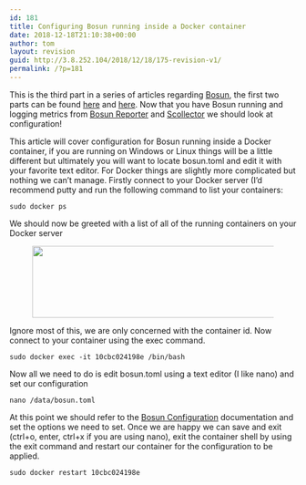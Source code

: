 ```yaml
---
id: 181
title: Configuring Bosun running inside a Docker container
date: 2018-12-18T21:10:38+00:00
author: tom
layout: revision
guid: http://3.8.252.104/2018/12/18/175-revision-v1/
permalink: /?p=181
---
```

 

This is the third part in a series of articles regarding [Bosun](https://bosun.org/), the first two parts can be found [here](http://tomaustin.xyz/2018/12/11/monitoring-c-applications-using-bosun/) and [here](http://tomaustin.xyz/2018/12/13/sending-windows-data-to-bosun-using-scollector/). Now that you have Bosun running and logging metrics from [Bosun Reporter](https://github.com/StackExchange/BosunReporter) and [Scollector](https://bosun.org/scollector/) we should look at configuration!

  


This article will cover configuration for Bosun running inside a Docker container, if you are running on Windows or Linux things will be a little different but ultimately you will want to locate bosun.toml and edit it with your favorite text editor. For Docker things are slightly more complicated but nothing we can&#8217;t manage. Firstly connect to your Docker server (I&#8217;d recommend putty and run the following command to list your containers:

<pre class="wp-block-code"><code>sudo docker ps</code></pre>

  


We should now be greeted with a list of all of the running containers on your Docker server<figure class="wp-block-image">

<img loading="lazy" width="650" height="126" src="http://tomaustin.xyz/wp-content/uploads/2018/12/image-16.png" alt="" class="wp-image-176" srcset="https://tomaustin.xyz/wp-content/uploads/2018/12/image-16.png 650w, https://tomaustin.xyz/wp-content/uploads/2018/12/image-16-300x58.png 300w" sizes="(max-width: 650px) 100vw, 650px" /> </figure> 

Ignore most of this, we are only concerned with the container id. Now connect to your container using the exec command.

<pre class="wp-block-code"><code>sudo docker exec -it 10cbc024198e /bin/bash</code></pre>

Now all we need to do is edit bosun.toml using a text editor (I like nano) and set our configuration

<pre class="wp-block-code"><code>nano /data/bosun.toml</code></pre>

At this point we should refer to the [Bosun Configuration](https://bosun.org/system_configuration) documentation and set the options we need to set. Once we are happy we can save and exit (ctrl+o, enter, ctrl+x if you are using nano), exit the container shell by using the exit command and restart our container for the configuration to be applied.

<pre class="wp-block-code"><code>sudo docker restart 10cbc024198e</code></pre>